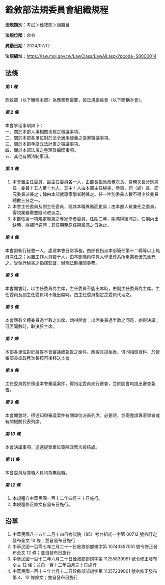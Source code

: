 # 銓敘部法規委員會組織規程




**法規類別**：考試＞銓敘部＞組織目       

**法規位階**：命令

**異動日期**：2024/07/12  

**法規網址**：https://law.moj.gov.tw/LawClass/LawAll.aspx?pcode=S0000014



## 法條
##### 第 1 條
銓敘部（以下簡稱本部）為應業務需要，設法規委員會（以下簡稱本會）。

##### 第 2 條
本會掌理事項如下：  
一、關於本部人事相關法規之審議事項。  
二、關於本部各單位對於法令適用疑義之提案審議事項。  
三、關於本部年度立法計畫之審議事項。  
四、關於本部法規之整理及編印事項。  
五、其他有關法制事項。

##### 第 3 條
1. 本會置主任委員、副主任委員各一人，由部長指派政務次長、常務次長分別兼任；委員十五人至十九人，其中十人由本部主任秘書、參事、司（處）長、研究委員派兼之；餘由本部就專家學者聘兼之。任一性別委員人數不得少於委員總數三分之一。
1. 本會主任委員及副主任委員，隨其本職異動而更易；由本部人員兼任之委員，得視業務需要隨時改派之。
1. 本部依第一項規定聘兼之專家學者委員，任期二年，期滿得續聘之。任期內出缺時，得補行遴聘；其任期至原任期屆滿之日為止。

##### 第 4 條
本會置執行秘書一人，處理本會日常事務，由部長指派本部簡任第十二職等以上職員兼任之；另置工作人員若干人，由本部職員中具大學法律系所畢業者優先派充之，受執行秘書之指揮監督，辦理法制相關事務。

##### 第 5 條
本會開會時，以主任委員為主席，主任委員不能出席時，由副主任委員為主席。主任委員及副主任委員均不能出席時，由主任委員指定之委員代理之。

##### 第 6 條
本會應有全體委員過半數之出席，始得開會；出席委員過半數之同意，始得決議；可否同數時，取決於主席。

##### 第 7 條
本部各單位對於擬提本會審議或報告之案件，應擬具提案表，併同相關資料，於簽奉部長或政務次長核可後移送本會。

##### 第 8 條
主任委員對於移送本會審議案件，得指定委員先行審查，並於開會時提出審查報告。

##### 第 9 條
本會開會時，得通知與審議案件有關單位派員列席。必要時，並得邀請專家學者或有關機關代表列席。

##### 第 10 條
本會決議事項，送還提案單位簽陳政務次長核處。

##### 第 11 條
本會委員及兼職人員均為無給職。

##### 第 12 條
1. 本規程自中華民國一百十二年四月三十日施行。
1. 本規程修正條文自發布日施行。

## 沿革
1. 中華民國八十五年二月十四日考試院（85）考台組貳一字第 00712  號令訂定發布全文 10 條；並自發布日施行
1. 中華民國一百零七年三月二十一日銓敘部部規字第 10743357051  號令修正發布全文 12 條；並自發布日施行
1. 中華民國一百十二年六月二十日銓敘部部規字第 11255839991  號令修正發布全文 12 條；並自一百十二年四月三十日施行
1. 中華民國一百十三年七月十二日銓敘部部規字第 11357239001  號令修正發布第 4、12  條條文；並自發布日施行
